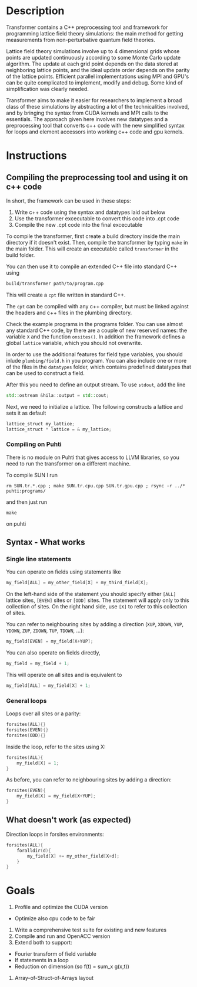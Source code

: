 
# Description 

Transformer contains a C++ preprocessing tool and framework for programming lattice field theory simulations: the main method for getting measurements from non-perturbative quantum field theories.  

Lattice field theory simulations involve up to 4 dimensional grids whose points are updated continuously according to some Monte Carlo update algorithm. The update at each grid point depends on the data stored at neighboring lattice points, and the ideal 
update order depends on the parity of the lattice points. Efficient parallel implementations using MPI and GPU's can be quite complicated to implement, modify and debug. Some kind of simplification was clearly needed. 

Transformer aims to make it easier for researchers to implement a broad class of these simulations by abstracting a lot of the technicalities involved, and by bringing the syntax from CUDA kernels and MPI calls to the essentials. The approach given 
here involves new datatypes and a preprocessing tool that converts c++ code with the new simplified syntax for loops and element accessors into working c++ code and gpu kernels. 

# Instructions

## Compiling the preprocessing tool and using it on c++ code

In short, the framework can be used in these steps: 

1. Write c++ code using the syntax and datatypes laid out below
2. Use the transformer excecutable to convert this code into .cpt code 
3. Compile the new .cpt code into the final excecutable 

To compile the transformer, first create a build directory inside the main directory if it doesn't exist. 
Then, compile the transformer by typing `make` in the main folder.
This will create an executable called `transformer` in the build folder.

You can then use it to compile an extended C++ file into standard C++ using
~~~ bash
build/transformer path/to/program.cpp
~~~
This will create a `cpt` file written in standard C++.

The `cpt` can be compiled with any c++ compiler, but must be linked against the headers and c++ files in the plumbing directory.

Check the example programs in the programs folder. You can use almost any standard C++ code, by there are a couple of new reserved names: the variable `X` and the function `onsites()`. In addition the framework defines a global `lattice` variable, which you should not overwrite.

In order to use the additional features for field type variables, you should inlude `plumbing/field.h` in you program. You can also include one or more of the files in the `datatypes` folder, which contains predefined datatypes that can be used to construct a field.

After this you need to define an output stream. To use `stdout`, add the line
~~~ C++
std::ostream &hila::output = std::cout;
~~~
Next, we need to initialize a lattice. The following constructs a lattice and sets it as default
~~~ C++
lattice_struct my_lattice;
lattice_struct * lattice = & my_lattice;
~~~


### Compiling on Puhti

There is no module on Puhti that gives access to LLVM libraries, so you need to run the transformer on a different machine.

To compile SUN I run
~~~
rm SUN.tr.*.cpp ; make SUN.tr.cpu.cpp SUN.tr.gpu.cpp ; rsync -r ../* puhti:programs/
~~~
and then just run
~~~
make
~~~
on puhti


## Syntax - What works

### Single line statements

You can operate on fields using statements like
~~~ C++
my_field[ALL] = my_other_field[X] + my_third_field[X];
~~~
On the left-hand side of the statement you should specify
either `[ALL]` lattice sites, `[EVEN]` sites or `[ODD]` sites.
The statement will apply only to this collection of sites.
On the right hand side, use `[X]` to refer to this collection
of sites.

You can refer to neighbouring sites by adding a direction (`XUP`, `XDOWN`, `YUP`, `YDOWN`, `ZUP`, `ZDOWN`, `TUP`, `TDOWN`, ...):
~~~ C++
my_field[EVEN] = my_field[X+YUP];
~~~

You can also operate on fields directly,
~~~ C++
my_field = my_field + 1;
~~~
This will operate on all sites and is equivalent to 
~~~ C++
my_field[ALL] = my_field[X] + 1;
~~~


### General loops 
Loops over all sites or a parity:
~~~ C++
forsites(ALL){}
forsites(EVEN){}
forsites(ODD){}
~~~
Inside the loop, refer to the sites using X:
~~~ C++
forsites(ALL){
    my_field[X] = 1;
}
~~~

As before, you can refer to neighbouring sites by adding a direction:
~~~ C++
forsites(EVEN){
    my_field[X] = my_field[X+YUP];
}
~~~



## What doesn't work (as expected)

Direction loops in forsites environments:
~~~ C++
forsites(ALL){
    foralldir(d){
        my_field[X] += my_other_field[X+d];
    }
}
~~~



# Goals

 1. Profile and optimize the CUDA version
   * Optimize also cpu code to be fair
 1. Write a comprehensive test suite for existing and new features
 1. Compile and run and OpenACC version
 1. Extend both to support:
   * Fourier transform of field variable
   * If statements in a loop
   * Reduction on dimension (so f(t) = sum_x g(x,t))
 1. Array-of-Struct-of-Arrays layout

